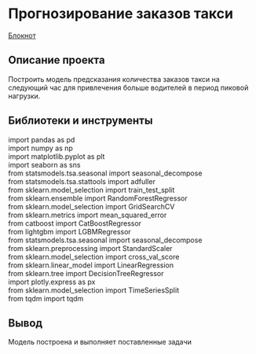 # Прогнозирование заказов такси

[Блокнот](https://github.com/qqaazz112211/yandex-practicum-Data-Science-bootcamp/blob/main/forecasting_cab_orders/forecasting_cab_orders.ipynb)

## Описание проекта

Построить модель предсказания количества заказов такси на следующий час для привлечения больше водителей в период пиковой нагрузки.

## Библиотеки и инструменты

import pandas as pd  
import numpy as np  
import matplotlib.pyplot as plt  
import seaborn as sns  
from statsmodels.tsa.seasonal import seasonal_decompose  
from statsmodels.tsa.stattools import adfuller  
from sklearn.model_selection import train_test_split  
from sklearn.ensemble import RandomForestRegressor  
from sklearn.model_selection import GridSearchCV  
from sklearn.metrics import mean_squared_error  
from catboost import CatBoostRegressor  
from lightgbm import LGBMRegressor  
from statsmodels.tsa.seasonal import seasonal_decompose  
from sklearn.preprocessing import StandardScaler  
from sklearn.model_selection import cross_val_score  
from sklearn.linear_model import LinearRegression  
from sklearn.tree import DecisionTreeRegressor  
import plotly.express as px  
from sklearn.model_selection import TimeSeriesSplit  
from tqdm import tqdm



## Вывод

Модель построена и выполняет поставленные задачи
